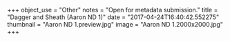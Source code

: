 +++
object_use = "Other"
notes = "Open for metadata submission."
title = "Dagger and Sheath (Aaron ND 1)"
date = "2017-04-24T16:40:42.552275"
thumbnail = "Aaron ND 1.preview.jpg"
image = "Aaron ND 1.2000x2000.jpg"
+++

